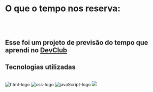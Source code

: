 <h1>O que o tempo nos reserva:</h1>
<br>
<br>
<h2>Esse foi um projeto de previsão do tempo que aprendi no <a href="https://rodolfomori.com.br/devclub">DevClub</a></h2>

<h2>Tecnologias utilizadas</h2>
<br>
<img src="https://img.shields.io/badge/HTML5-E34F26?style=for-the-badge&logo=html5&logoColor=white" alt="html-logo" />
<img src="https://img.shields.io/badge/CSS3-1572B6?style=for-the-badge&logo=css3&logoColor=white" alt="css-logo" />
<img src="https://img.shields.io/badge/JavaScript-F7DF1E?style=for-the-badge&logo=javascript&logoColor=black" alt="javaScript-logo" />

<img src="https://github.com/Igoravilaa/Previs-o-do-Tempo-01/blob/main/Readme.previs%C3%A3o%20do%20tempo.png?raw=true"  />
